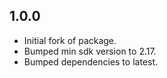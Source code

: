## 1.0.0
  * Initial fork of package.
  * Bumped min sdk version to 2.17.
  * Bumped dependencies to latest.